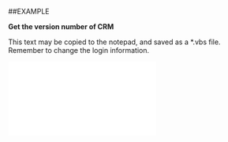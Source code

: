 

##EXAMPLE

**Get the version number of CRM**

This text may be copied to the notepad, and saved as a *.vbs file. Remember to change the login information.

![](../../Examples/vbs/Database.Version.vbs.txt)





